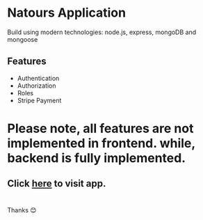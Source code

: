 # Natours Application

Build using modern technologies: node.js, express, mongoDB and mongoose

## Features
* Authentication
* Authorization
* Roles
* Stripe Payment

# Please note, all features are not implemented in frontend. while, backend is fully implemented.


## Click [here](https://natours-edy-app.herokuapp.com/) to visit app.

# 

Thanks 😊